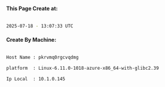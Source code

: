 
   
#### This Page Create at:

```bash

2025-07-18 - 13:07:33 UTC

```

#### Create By Machine:

```bash

Host Name : pkrvmq0rgcvqdmg

platform  : Linux-6.11.0-1018-azure-x86_64-with-glibc2.39

Ip Local  : 10.1.0.145

```

